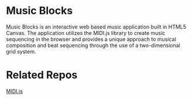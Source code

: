 # Music Blocks
Music Blocks is an interactive web based music application built in HTML5 Canvas. The application utilizes the MIDI.js library to create music sequencing in the browser and provides a unique approach to musical composition and beat sequencing through the use of a two-dimensional grid system.

# Related Repos
[MIDI.js](https://github.com/mudcube/MIDI.js/) 

